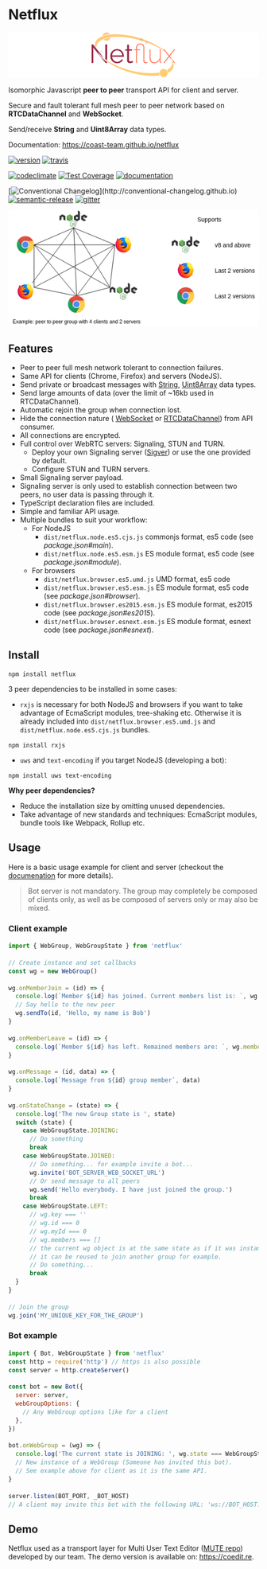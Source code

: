 # Netflux

![Netflux logo][logo]

Isomorphic Javascript **peer to peer** transport API for client and server.

Secure and fault tolerant full mesh peer to peer network based on **RTCDataChannel** and **WebSocket**.

Send/receive **String** and **Uint8Array** data types.

Documentation: <https://coast-team.github.io/netflux>

[![version](https://img.shields.io/npm/v/netflux.svg?style=flat-square)](https://www.npmjs.com/package/netflux)
[![travis](https://travis-ci.org/coast-team/netflux.svg?branch=master)](https://travis-ci.org/coast-team/netflux)

[![codeclimate](https://codeclimate.com/github/coast-team/netflux/badges/gpa.svg)](https://codeclimate.com/github/coast-team/netflux)
[![Test Coverage](https://api.codeclimate.com/v1/badges/65c5d6308e7e58edd7b0/test_coverage)](https://codeclimate.com/github/coast-team/netflux/test_coverage)
[![documentation](https://coast-team.github.io/netflux/badge.svg)](https://coast-team.github.io/netflux)

[![Conventional Changelog](https://img.shields.io/badge/changelog-conventional-brightgreen.svg?)](http://conventional-changelog.github.io)
[![semantic-release](https://img.shields.io/badge/%20%20%F0%9F%93%A6%F0%9F%9A%80-semantic--release-e10079.svg?style=flat-square)](https://github.com/semantic-release/semantic-release)
[![gitter](https://img.shields.io/badge/GITTER-join%20chat-green.svg?style=flat-square)](https://gitter.im/coast-team/netflux?utm_source=badge&utm_medium=badge&utm_campaign=pr-badge&utm_content=badge)

![Netflux example][netflux_example]

## Features

- Peer to peer full mesh network tolerant to connection failures.
- Same API for clients (Chrome, Firefox) and servers (NodeJS).
- Send private or broadcast messages with [String][string], [Uint8Array][uint8array] data types.
- Send large amounts of data (over the limit of ~16kb used in RTCDataChannel).
- Automatic rejoin the group when connection lost.
- Hide the connection nature ( [WebSocket][websocket] or [RTCDataChannel][rtcdatachannel]) from API consumer.
- All connections are encrypted.
- Full control over WebRTC servers: Signaling, STUN and TURN.
  - Deploy your own Signaling server ([Sigver][sigver]) or use the one provided by default.
  - Configure STUN and TURN servers.
- Small Signaling server payload.
- Signaling server is only used to establish connection between two peers, no user data is passing through it.
- TypeScript declaration files are included.
- Simple and familiar API usage.
- Multiple bundles to suit your workflow:
  - For NodeJS
    - `dist/netflux.node.es5.cjs.js` commonjs format, es5 code (see _package.json#main_).
    - `dist/netflux.node.es5.esm.js` ES module format, es5 code (see _package.json#module_).
  - For browsers
    - `dist/netflux.browser.es5.umd.js` UMD format, es5 code
    - `dist/netflux.browser.es5.esm.js` ES module format, es5 code (see _package.json#browser_).
    - `dist/netflux.browser.es2015.esm.js` ES module format, es2015 code (see _package.json#es2015_).
    - `dist/netflux.browser.esnext.esm.js` ES module format, esnext code (see _package.json#esnext_).

## Install

```shell
npm install netflux
```

3 peer dependencies to be installed in some cases:

- `rxjs` is necessary for both NodeJS and browsers if you want to take advantage of EcmaScript modules, tree-shaking etc. Otherwise it is already included into `dist/netflux.browser.es5.umd.js` and `dist/netflux.node.es5.cjs.js` bundles.

```shell
npm install rxjs
```

- `uws` and `text-encoding` if you target NodeJS (developing a bot):

```shell
npm install uws text-encoding
```

**Why peer dependencies?**

- Reduce the installation size by omitting unused dependencies.
- Take advantage of new standards and techniques: EcmaScript modules, bundle tools like Webpack, Rollup etc.

## Usage

Here is a basic usage example for client and server (checkout the [documenation](https://coast-team.github.io/netflux) for more details).

> Bot server is not mandatory. The group may completely be composed of clients only, as well as be composed of servers only or may also be mixed.

### Client example

```javascript
import { WebGroup, WebGroupState } from 'netflux'

// Create instance and set callbacks
const wg = new WebGroup()

wg.onMemberJoin = (id) => {
  console.log(`Member ${id} has joined. Current members list is: `, wg.members)
  // Say hello to the new peer
  wg.sendTo(id, 'Hello, my name is Bob')
}

wg.onMemberLeave = (id) => {
  console.log(`Member ${id} has left. Remained members are: `, wg.members)
}

wg.onMessage = (id, data) => {
  console.log(`Message from ${id} group member`, data)
}

wg.onStateChange = (state) => {
  console.log('The new Group state is ', state)
  switch (state) {
    case WebGroupState.JOINING:
      // Do something
      break
    case WebGroupState.JOINED:
      // Do something... for example invite a bot...
      wg.invite('BOT_SERVER_WEB_SOCKET_URL')
      // Or send message to all peers
      wg.send('Hello everybody. I have just joined the group.')
      break
    case WebGroupState.LEFT:
      // wg.key === ''
      // wg.id === 0
      // wg.myId === 0
      // wg.members === []
      // the current wg object is at the same state as if it was instantiated via new WebGroup(...), hence
      // it can be reused to join another group for example.
      // Do something...
      break
  }
}

// Join the group
wg.join('MY_UNIQUE_KEY_FOR_THE_GROUP')
```

### Bot example

```javascript
import { Bot, WebGroupState } from 'netflux'
const http = require('http') // https is also possible
const server = http.createServer()

const bot = new Bot({
  server: server,
  webGroupOptions: {
    // Any WebGroup options like for a client
  },
})

bot.onWebGroup = (wg) => {
  console.log('The current state is JOINING: ', wg.state === WebGroupState.JOINING)
  // New instance of a WebGroup (Someone has invited this bot).
  // See example above for client as it is the same API.
}

server.listen(BOT_PORT, _BOT_HOST)
// A client may invite this bot with the following URL: 'ws://BOT_HOST:BOT_PORT'
```

## Demo

Netflux used as a transport layer for Multi User Text Editor ([MUTE repo](https://github.com/coast-team/mute)) developed by our team. The demo version is available on: <https://coedit.re>.

[websocket]: https://developer.mozilla.org/en/docs/Web/API/WebSocket
[rtcdatachannel]: https://developer.mozilla.org/en/docs/Web/API/RTCDataChannel
[string]: https://developer.mozilla.org/en/docs/Web/JavaScript/Reference/Global_Objects/String
[uint8array]: https://developer.mozilla.org/docs/Web/JavaScript/Reference/Global_Objects/Uint8Array
[sigver]: https://github.com/coast-team/sigver
[logo]: manual/asset/logo_760px.png
[netflux_example]: manual/asset/example.png
